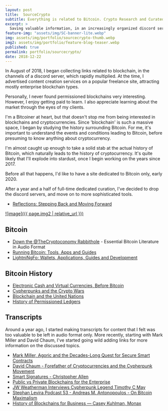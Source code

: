 ```yaml
---
layout: post
title:  SourceCrypto 
subtitle: Everything is related to Bitcoin. Crypto Research and Curated Lists. 
excerpt: >
  Saving valuable information, in an increasingly organized discord server with 170+ channels with links organized by topic.
feature-img: "assets/img/SC-banner-lite.webp"
img: assets/img/portfolio/sourcecrypto-thumb.webp
img2: assets/img/portfolio/feature-blog-teaser.webp
published: true
permalink: portfolio/sourcecrypto/
date: 2018-12-22
---
```


In August of 2018, I began collecting links related to blockchain, in the channels of a discord server, which rapidly multiplied. At the time, I advertised content creation services on a popular freelance site, attracting mostly enterprise blockchain types.

Personally, I never found permissioned blockchains very interesting. However, I enjoy getting paid to learn. I also appreciate learning about the market through the eyes of my clients.

I'm a Bitcoiner at heart, but that doesn't stop me from being interested in blockchains and cryptocurrencies. Since 'blockchain' is such a massive space, I began by studying the history surrounding Bitcoin. For me, it's important to understand the events and conditions leading to Bitcoin, before presuming to know anything about cryptocurrency. 

I'm almost caught up enough to take a solid stab at the actual history of Bitcoin, which naturally leads to the history of cryptocurrency. It's quite likely that I'll explode into stardust, once I begin working on the years since 2017.

Before all that happens, I'd like to have a site dedicated to Bitcoin only, early 2020.

After a year and a half of full-time dedicated curation, I've decided to drop the discord servers, and move on to more sophisticated tools.

* [Reflections: Stepping Back and Moving Forward](https://sourcecrypto.github.io/posts/recap/)

[![image]({{ page.img2 | relative_url }})](https://sourcecrypto.github.io)

## Bitcoin

* [Down the @TheCryptoconomy Rabbithole](https://sourcecrypto.github.io/posts/Bitcoin/thecryptoconomy-podcast-deep-dive/) - Essential Bitcoin Literature in Audio Format
* [Running Bitcoin: Tools, Apps and Guides](https://sourcecrypto.github.io/posts/Bitcoin/practical/)
* [LightniNgFo: Wallets, Applications, Guides and Development](https://sourcecrypto.github.io/posts/Bitcoin/lightning/)

## Bitcoin History

* [Electronic Cash and Virtual Currencies, Before Bitcoin](https://sourcecrypto.github.io/posts/Bitcoin/pre-history/electronic-cash/)
* [Cypherpunks and the Crypto Wars](https://sourcecrypto.github.io/posts/Bitcoin/pre-history/cypherpunks/)
* [Blockchain and the United Nations](https://sourcecrypto.github.io/posts/history/united-nations/)
* [History of Permissioned Ledgers](https://sourcecrypto.github.io/posts/history/permissioned/)

## Transcripts

Around a year ago, I started making transcripts for content that I felt was too valuable to be left in audio format only. More recently, starting with Mark Miller and David Chaum, I've started going wild adding links for more information on the discussed topics.

* [Mark Miller, Agoric and the Decades-Long Quest for Secure Smart Contracts](https://sourcecrypto.github.io/posts/agoric/mark-miller-agoric-epicenter/)
* [David Chaum - Forefather of Cryptocurrencies and the Cypherpunk Movement](https://sourcecrypto.github.io/posts/Bitcoin/pre-history/chaum-forefather-cypherpunk-cryptocurrency/)
* [Smart Signatures - Christopher Allen](https://sourcecrypto.github.io/posts/transcripts/smart-signatures-christopher-allen/)
* [Public vs Private Blockchains for the Enterprise](https://sourcecrypto.github.io/posts/transcripts/public-private-blockchain-wolpert-gendal-brown/)
* [JW Weatherman Interviews Cypherpunk Legend Timothy C May](https://sourcecrypto.github.io/posts/transcripts/JW-Weatherman-Interview-Tim-May/)
* [Stephan Levira Podcast 53 - Andreas M. Antonopoulos - On Bitcoin Maximalism](https://sourcecrypto.github.io/posts/transcripts/SLP53-Livera-Antonopolis-Maximalism-Transcript/)
* [History of Blockchains for Business — Casey Kuhlman, Monax](https://sourcecrypto.github.io/posts/transcripts/blockchain-business-history/)

